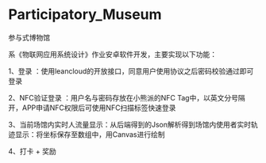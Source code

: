 # Participatory_Museum
参与式博物馆

系《物联网应用系统设计》作业安卓软件开发，主要实现以下功能：

1、登录 ：使用leancloud的开放接口，同意用户使用协议之后密码校验通过即可登录

2、NFC验证登录 ：用户名与密码存放在小熊派的NFC Tag中，以英文分号隔开，APP申请NFC权限后可使用NFC扫描标签快速登录

3、当前场馆内实时人流量显示：从后端得到的Json解析得到场馆内使用者实时轨迹显示：将坐标保存至数组中，用Canvas进行绘制

4、打卡 + 奖励
